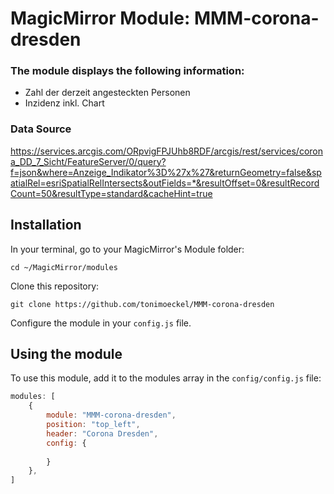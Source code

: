 # MagicMirror Module: MMM-corona-dresden 

### The module displays the following information:

* Zahl der derzeit angesteckten Personen
* Inzidenz inkl. Chart

### Data Source
https://services.arcgis.com/ORpvigFPJUhb8RDF/arcgis/rest/services/corona_DD_7_Sicht/FeatureServer/0/query?f=json&where=Anzeige_Indikator%3D%27x%27&returnGeometry=false&spatialRel=esriSpatialRelIntersects&outFields=*&resultOffset=0&resultRecordCount=50&resultType=standard&cacheHint=true

## Installation

In your terminal, go to your MagicMirror's Module folder:
````
cd ~/MagicMirror/modules
````

Clone this repository:
````
git clone https://github.com/tonimoeckel/MMM-corona-dresden
````


Configure the module in your `config.js` file.

## Using the module

To use this module, add it to the modules array in the `config/config.js` file:
````javascript
modules: [
    {
        module: "MMM-corona-dresden",
        position: "top_left",
        header: "Corona Dresden",
        config: {
            
        }
    },
]
````
